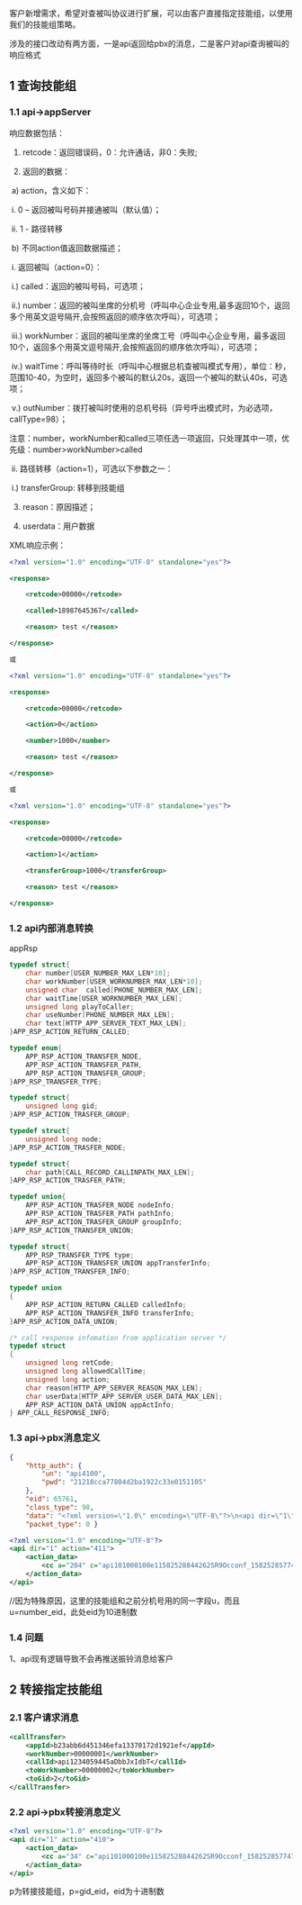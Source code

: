 客户新增需求，希望对查被叫协议进行扩展，可以由客户直接指定技能组，以使用我们的技能组策略。

涉及的接口改动有两方面，一是api返回给pbx的消息，二是客户对api查询被叫的响应格式

## 1 查询技能组

### 1.1 api->appServer

响应数据包括：

1) retcode：返回错误码，0：允许通话，非0：失败;

2) 返回的数据：

​	a) action，含义如下：

​		i. 0 – 返回被叫号码并接通被叫（默认值）；

​		ii. 1 - 路径转移

​	b) 不同action值返回数据描述；

​		i. 返回被叫（action=0）：

​			i.) called：返回的被叫号码，可选项；

​			ii.) number：返回的被叫坐席的分机号（呼叫中心企业专用,最多返回10个，返回多个用英文逗号隔开,会按照返回的顺序依次呼叫），可选项；

​			iii.) workNumber：返回的被叫坐席的坐席工号（呼叫中心企业专用，最多返回10个，返回多个用英文逗号隔开,会按照返回的顺序依次呼叫），可选项；

​			iv.) waitTime：呼叫等待时长（呼叫中心根据总机查被叫模式专用），单位：秒，范围10-40，为空时，返回多个被叫的默认20s，返回一个被叫的默认40s，可选项；

​			v.) outNumber：拨打被叫时使用的总机号码（异号呼出模式时，为必选项，callType=98）； 

​			注意：number，workNumber和called三项任选一项返回，只处理其中一项，优先级：number>workNumber>called

​		ii. 路径转移（action=1），可选以下参数之一：

​			i.) transferGroup: 转移到技能组

3) reason：原因描述；

4) userdata：用户数据

XML响应示例：

```xml
<?xml version="1.0" encoding="UTF-8" standalone="yes"?>

<response>

    <retcode>00000</retcode>

    <called>18987645367</called>

    <reason> test </reason>

</response>

或

<?xml version="1.0" encoding="UTF-8" standalone="yes"?>

<response>

    <retcode>00000</retcode>

    <action>0</action>

    <number>1000</number>

    <reason> test </reason>

</response>

或

<?xml version="1.0" encoding="UTF-8" standalone="yes"?>

<response>

    <retcode>00000</retcode>

    <action>1</action>

    <transferGroup>1000</transferGroup>

    <reason> test </reason>

</response>
```

### 1.2 api内部消息转换

appRsp

```c
typedef struct{
    char number[USER_NUMBER_MAX_LEN*10];
    char workNumber[USER_WORKNUMBER_MAX_LEN*10];
    unsigned char  called[PHONE_NUMBER_MAX_LEN];
    char waitTime[USER_WORKNUMBER_MAX_LEN];
    unsigned long playToCaller;
    char useNumber[PHONE_NUMBER_MAX_LEN];
    char text[HTTP_APP_SERVER_TEXT_MAX_LEN];
}APP_RSP_ACTION_RETURN_CALLED;

typedef enum{
    APP_RSP_ACTION_TRANSFER_NODE,
    APP_RSP_ACTION_TRANSFER_PATH,
    APP_RSP_ACTION_TRANSFER_GROUP;
}APP_RSP_TRANSFER_TYPE;

typedef struct{
    unsigned long gid;
}APP_RSP_ACTION_TRASFER_GROUP;

typedef struct{
    unsigned long node;
}APP_RSP_ACTION_TRASFER_NODE;

typedef struct{
    char path[CALL_RECORD_CALLINPATH_MAX_LEN];
}APP_RSP_ACTION_TRASFER_PATH;

typedef union{
    APP_RSP_ACTION_TRASFER_NODE nodeInfo;
    APP_RSP_ACTION_TRASFER_PATH pathInfo;
    APP_RSP_ACTION_TRASFER_GROUP groupInfo;
}APP_RSP_ACTION_TRANSFER_UNION;

typedef struct{
    APP_RSP_TRANSFER_TYPE type;
    APP_RSP_ACTION_TRANSFER_UNION appTransferInfo;
}APP_RSP_ACTION_TRANSFER_INFO;

typedef union 
{
    APP_RSP_ACTION_RETURN_CALLED calledInfo;
    APP_RSP_ACTION_TRANSFER_INFO transferInfo;
}APP_RSP_ACTION_DATA_UNION;

/* call response infomation from application server */
typedef struct 
{
    unsigned long retCode;
    unsigned long allowedCallTime;
    unsigned long action;
    char reason[HTTP_APP_SERVER_REASON_MAX_LEN];
    char userData[HTTP_APP_SERVER_USER_DATA_MAX_LEN];
    APP_RSP_ACTION_DATA_UNION appActInfo;
} APP_CALL_RESPONSE_INFO;
```

### 1.3 api->pbx消息定义 

```json
{ 
    "http_auth": { 
        "un": "api4100",
        "pwd": "21218cca77804d2ba1922c33e0151105"
    }, 
    "eid": 65761, 
    "class_type": 98,
    "data": "<?xml version=\"1.0\" encoding=\"UTF-8\"?>\n<api dir=\"1\" action=\"411\"><action_data><cc a=\"204\" c=\"15861800293conf0_1582514706648\" u=\"496_65761\" s=\"0\"\/><\/action_data><\/api>\n", 
    "packet_type": 0 }
```

```xml
<?xml version="1.0" encoding="UTF-8"?>
<api dir="1" action="411">
    <action_data>
        <cc a="204" c="api101000100e11582528844262SR9Occonf_1582528577472" u="496_65761" s="0"/>
    </action_data>
</api>
```

//因为特殊原因，这里的技能组和之前分机号用的同一字段u，而且u=number_eid，此处eid为10进制数

### 1.4 问题

1、api现有逻辑导致不会再推送振铃消息给客户

## 2 转接指定技能组

### 2.1 客户请求消息

```xml
<callTransfer>
    <appId>b23abb6d451346efa13370172d1921ef</appId>
    <workNumber>00000001</workNumber>
    <callId>api1234059445aDbbJxIdbT</callId>
    <toWorkNumber>00000002</toWorkNumber>
    <toGid>2</toGid>
</callTransfer>
```

### 2.2 api->pbx转接消息定义

```xml
<?xml version="1.0" encoding="UTF-8"?>
<api dir="1" action="410">
    <action_data>
        <cc a="34" c="api101000100e11582528844262SR9Occonf_1582528577472" u="1130_000100e1" p="496_65761"/>
    </action_data>
</api>
```

p为转接技能组，p=gid_eid，eid为十进制数

